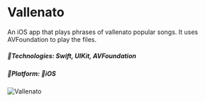 # Vallenato
An iOS app that plays phrases of vallenato popular songs. It uses AVFoundation to play the files.

##### 🔨Technologies: Swift, UIKit, AVFoundation
##### 🚀Platform: 📱iOS

![Vallenato](https://i.imgur.com/FV8aTFf.jpg)